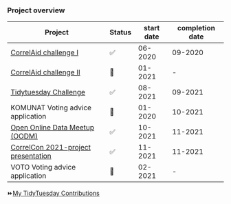 ### Project overview

|Project       |Status |start date|completion date|
|------        |------ |----------|-------------- |
|[CorrelAid challenge I](https://github.com/CorrelAid/xberlin)|✅ |06-2020| 09-2020|
| [CorrelAid challenge II](https://github.com/anneumann1/berlinbike)|🚧|01-2021| -|
|[Tidytuesday Challenge](https://correlaid.org/blog/potential-political-power/)|✅|08-2021|09-2021|
|KOMUNAT Voting advice application|🚧|01-2020|10-2021|
|[Open Online Data Meetup (OODM)](https://github.com/anneumann1/OODM)|✅|10-2021|11-2021|
|[CorrelCon 2021-project presentation](https://github.com/anneumann1/project-presentation)|✅|11-2021|11-2021
| VOTO Voting advice application|🚧|02-2021|-|


:fast_forward:[My TidyTuesday Contributions](https://github.com/anneumann1/CorrelAid)

<!--
**anneumann1/anneumann1** is a ✨ _special_ ✨ repository because its `README.md` (this file) appears on your GitHub profile.



#Here are some ideas to get you started:
# Hi there 👋 

# 🔭 I’m currently working on ...
# 🌱 I’m currently learning ...
# 👯 I’m looking to collaborate on ...
# 🤔 I’m looking for help with ...
# 💬 Ask me about ...
# 📫 How to reach me: ...
# 😄 Pronouns: ...
# ⚡ Fun fact: ...

